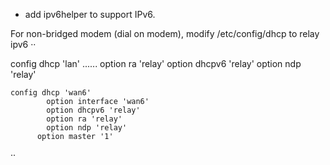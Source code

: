 * add ipv6helper to support IPv6.

For non-bridged modem (dial on modem), modify /etc/config/dhcp to relay ipv6
··

 config dhcp 'lan'
	        ......
	        option ra 'relay'
	        option dhcpv6 'relay'
	        option ndp 'relay'
	
	config dhcp 'wan6'
	        option interface 'wan6'
	        option dhcpv6 'relay'
	        option ra 'relay'
	        option ndp 'relay'
          option master '1'
··
